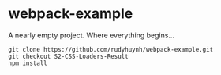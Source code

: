 # webpack-example

A nearly empty project. Where everything begins...

```
git clone https://github.com/rudyhuynh/webpack-example.git
git checkout S2-CSS-Loaders-Result
npm install
```
